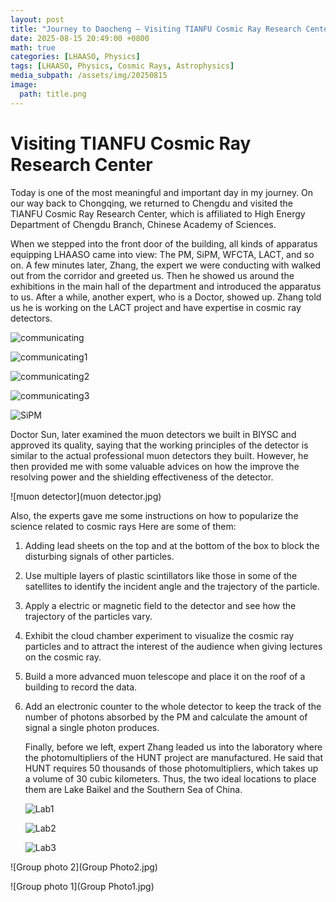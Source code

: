 ```yaml
---
layout: post
title: "Journey to Daocheng — Visiting TIANFU Cosmic Ray Research Center"
date: 2025-08-15 20:49:00 +0800
math: true
categories: [LHAASO, Physics]
tags: [LHAASO, Physics, Cosmic Rays, Astrophysics] 
media_subpath: /assets/img/20250815
image:
  path: title.png
---
```


# Visiting TIANFU Cosmic Ray Research Center

Today is one of the most meaningful and important day in my journey. On our way back to Chongqing, we returned to Chengdu and visited the TIANFU Cosmic Ray Research Center, which is affiliated to High Energy Department of Chengdu Branch, Chinese Academy of Sciences. 

When we stepped into the front door of the building, all kinds of apparatus equipping LHAASO came into view: The PM, SiPM, WFCTA, LACT, and so on. A few minutes later, Zhang, the expert we were conducting with walked out from the corridor and greeted us. Then he showed us around the exhibitions in the main hall of the department and introduced the apparatus to us. After a while, another expert, who is a Doctor,  showed up. Zhang told us he is working on the LACT project and have expertise in cosmic ray detectors. 

![communicating](communicating.jpg)

![communicating1](communicating1.jpg)

![communicating2](communicating2.jpg)

![communicating3](communicating3.jpg)

![SiPM](SiPM.jpg)

Doctor Sun, later examined the muon detectors we built in BIYSC and approved its quality, saying that the working principles of the detector is similar to the actual professional muon detectors they built. However, he then provided me with some valuable advices on how the improve the resolving power and the shielding effectiveness of the detector. 

![muon detector](muon detector.jpg)

Also, the experts gave me some instructions on how to popularize the science related to cosmic rays Here are some of them:

1. Adding lead sheets on the top and at the bottom of the box to block the disturbing signals of other particles.

2. Use multiple layers of plastic scintillators like those in some of the satellites to identify the incident angle and the trajectory of the particle.

3. Apply a electric or magnetic field to the detector and see how the trajectory of the particles vary.

4. Exhibit the cloud chamber experiment to visualize the cosmic ray particles and to attract the interest of the audience when giving lectures on the cosmic ray.

5. Build a more advanced muon telescope and place it on the roof of a building to record the data.

6. Add an electronic counter to the whole detector to keep the track of the number of photons absorbed by the PM and calculate the amount of signal a single photon produces.

   Finally, before we left, expert Zhang leaded us into the laboratory where the photomultipliers of the HUNT project are manufactured. He said that HUNT requires 50 thousands of those photomultipliers, which takes up a volume of 30 cubic kilometers. Thus, the two ideal locations to place them are Lake Baikel and the Southern Sea of China. 
   
   ![Lab1](Lab1.jpg)
   
   ![Lab2](Lab2.jpg)
   
   ![Lab3](Lab3.jpg)

![Group photo 2](Group Photo2.jpg)

![Group photo 1](Group Photo1.jpg)

